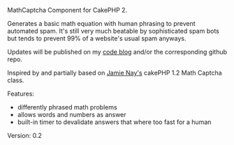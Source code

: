 MathCaptcha Component for CakePHP 2.

Generates a basic math equation with human phrasing to prevent automated spam.
It's still very much beatable by sophisticated spam bots but tends to prevent 99%
of a website's usual spam anyways.

Updates will be published on my [code blog](http://codefool.tumblr.com/) and/or the corresponding github repo.

Inspired by and partially based on [Jamie Nay's](https://github.com/jamienay/math_captcha_component) cakePHP 1.2 Math Captcha class.

Features:
+ differently phrased math problems
+ allows words and numbers as answer
+ built-in timer to devalidate answers that where too fast for a human

Version: 0.2